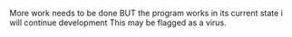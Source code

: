 More work needs to be done BUT the program works in its current state
i will continue development
This may be flagged as a virus.
